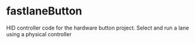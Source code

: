 # fastlaneButton
HID controller code for the hardware button project. Select and run a lane using a physical controller
